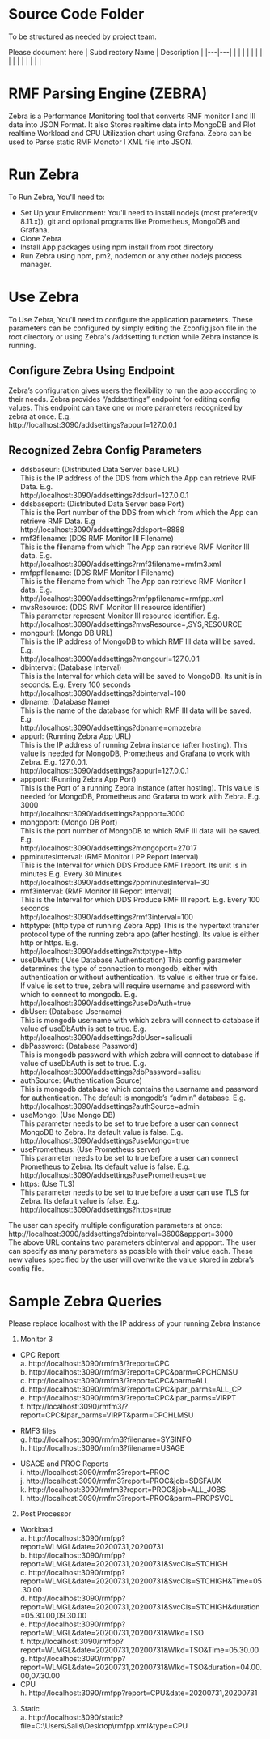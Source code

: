 # Source Code Folder
To be structured as needed by project team.

Please document here
| Subdirectory Name | Description |
|---|---|
| | |
| | |
| | |
| | |
| | |

# RMF Parsing Engine (ZEBRA)
   Zebra is a Performance Monitoring tool that converts RMF monitor I and III data into JSON Format. It also Stores realtime data into MongoDB and Plot realtime Workload and CPU Utilization chart using Grafana. Zebra can be used to Parse static RMF Monotor I XML file into JSON.

# Run Zebra
  To Run Zebra, You'll need to:
  -  Set Up your Environment: You'll need to install nodejs (most prefered{v 8.11.x}), git and optional programs like Prometheus, MongoDB and Grafana.
  - Clone Zebra
  - Install App packages using npm install from root directory
  - Run Zebra using npm, pm2, nodemon or any other nodejs process manager.

# Use Zebra
  To Use Zebra, You'll need to configure the application parameters. These parameters can be configured by simply editing the Zconfig.json file in the root directory or using Zebra's /addsetting function while Zebra instance is running.
 
 ## Configure Zebra Using Endpoint
   Zebra’s configuration gives users the flexibility to run the app according to their needs.  Zebra provides “/addsettings” endpoint for editing config values. This endpoint can take one or more parameters recognized by zebra at once. E.g.  
  http://localhost:3090/addsettings?appurl=127.0.0.1

## Recognized Zebra Config Parameters
   -  ddsbaseurl: (Distributed Data Server base URL)   
      This is the IP address of the DDS from which the App can retrieve RMF Data. E.g.   
       http://localhost:3090/addsettings?ddsurl=127.0.0.1
   -  ddsbaseport: (Distributed Data Server base Port)   
      This is the Port number of the DDS from which from which the App can retrieve RMF Data. E.g  
      http://localhost:3090/addsettings?ddsport=8888
   -  rmf3filename: (DDS RMF Monitor III Filename)  
      This is the filename from which The App can retrieve RMF Monitor III data. E.g.  
      http://localhost:3090/addsettings?rmf3filename=rmfm3.xml
   -  rmfppfilename: (DDS RMF Monitor I Filename)  
      This is the filename from which The App can retrieve RMF Monitor I data. E.g.  
      http://localhost:3090/addsettings?rmfppfilename=rmfpp.xml
   -  mvsResource: (DDS RMF Monitor III resource identifier)  
      This parameter represent Monitor III resource identifier. E.g.  
       http://localhost:3090/addsettings?mvsResource=,SYS,RESOURCE
   -  mongourl: (Mongo DB URL)  
      This is the IP address of MongoDB to which RMF III data will be saved. E.g.  
      http://localhost:3090/addsettings?mongourl=127.0.0.1
   -  dbinterval: (Database Interval)  
      This is the Interval for which data will be saved to MongoDB. Its unit is in seconds. E.g. Every 100 seconds  
      http://localhost:3090/addsettings?dbinterval=100
   -  dbname: (Database Name)  
      This is the name of the database for which RMF III data will be saved. E.g  
      http://localhost:3090/addsettings?dbname=ompzebra
   -  appurl: (Running Zebra App URL)  
      This is the IP address of running Zebra instance (after hosting). This value is needed for MongoDB, Prometheus and Grafana to work with Zebra. E.g. 127.0.0.1.    
      http://localhost:3090/addsettings?appurl=127.0.0.1
   -  appport: (Running Zebra App Port)  
      This is the Port of a running Zebra Instance (after hosting). This value is needed for MongoDB, Prometheus and Grafana to work with Zebra. E.g. 3000  
      http://localhost:3090/addsettings?appport=3000  
   -  mongoport: (Mongo DB Port)  
      This is the port number of MongoDB to which RMF III data will be saved. E.g.    
      http://localhost:3090/addsettings?mongoport=27017
   -  ppminutesInterval: (RMF Monitor I PP Report Interval)  
      This is the Interval for which DDS Produce RMF I report. Its unit is in minutes E.g. Every 30 Minutes  
      http://localhost:3090/addsettings?ppminutesInterval=30
   -  rmf3interval: (RMF Monitor III Report Interval)  
      This is the Interval for which DDS Produce RMF III report. E.g. Every 100 seconds  
      http://localhost:3090/addsettings?rmf3interval=100
   -  httptype: (http type of running Zebra App)
      This is the hypertext transfer protocol type of the running zebra app (after hosting). Its value is either http or https. E.g.  
      http://localhost:3090/addsettings?httptype=http
   -  useDbAuth: ( Use Database Authentication)
      This config parameter determines the type of connection to mongodb, either with authentication or without authentication. Its value is either true or false. If value is set to true, zebra will require username and password with which to connect to mongodb. E.g.  
      http://localhost:3090/addsettings?useDbAuth=true
   -  dbUser: (Database Username)  
      This is mongodb username with which zebra will connect to database if value of useDbAuth is set to true. E.g.  
      http://localhost:3090/addsettings?dbUser=salisuali
   -  dbPassword: (Database Password)  
      This is mongodb password with which zebra will connect to database if value of useDbAuth is set to true. E.g.  
      http://localhost:3090/addsettings?dbPassword=salisu
   -  authSource: (Authentication Source)  
       This is mongodb database which contains the username and password for authentication. The default is mongodb’s “admin” database. E.g.  
       http://localhost:3090/addsettings?authSource=admin
   -  useMongo: (Use Mongo DB)  
       This parameter needs to be set to true before a user can connect MongoDB to Zebra. Its default value is false. E.g.  
       http://localhost:3090/addsettings?useMongo=true  
   -  usePrometheus: (Use Prometheus server)  
       This parameter needs to be set to true before a user can connect Prometheus to Zebra. Its default value is false. E.g.  
       http://localhost:3090/addsettings?usePrometheus=true
   -  https: (Use TLS)  
       This parameter needs to be set to true before a user can use TLS for Zebra. Its default value is false. E.g.  
       http://localhost:3090/addsettings?https=true

The user can specify multiple configuration parameters at once:  
       http://localhost:3090/addsettings?dbinterval=3600&appport=3000  
      The above URL contains two parameters dbinterval and appport. The user can specify as many parameters as possible with their value each. These new values specified by the user will overwrite the value stored in zebra’s config file.

# Sample Zebra Queries
  Please replace localhost with the IP address of your running Zebra Instance 
1.	Monitor 3  
-	CPC Report  
a.	http://localhost:3090/rmfm3/?report=CPC  
b.	http://localhost:3090/rmfm3/?report=CPC&parm=CPCHCMSU  
c.	http://localhost:3090/rmfm3/?report=CPC&parm=ALL  
d.	http://localhost:3090/rmfm3/?report=CPC&lpar_parms=ALL_CP  
e.	http://localhost:3090/rmfm3/?report=CPC&lpar_parms=VIRPT  
f.	http://localhost:3090/rmfm3/?report=CPC&lpar_parms=VIRPT&parm=CPCHLMSU  
-	RMF3 files  
g.	http://localhost:3090/rmfm3?filename=SYSINFO  
h.	http://localhost:3090/rmfm3?filename=USAGE  
  
-	USAGE and PROC Reports  
i.	http://localhost:3090/rmfm3?report=PROC  
j.	http://localhost:3090/rmfm3?report=PROC&job=SDSFAUX  
k.	http://localhost:3090/rmfm3?report=PROC&job=ALL_JOBS  
l.	http://localhost:3090/rmfm3?report=PROC&parm=PRCPSVCL  
  
2.	Post Processor  
-	Workload  
a.	http://localhost:3090/rmfpp?report=WLMGL&date=20200731,20200731  
b.	http://localhost:3090/rmfpp?report=WLMGL&date=20200731,20200731&SvcCls=STCHIGH  
c.	http://localhost:3090/rmfpp?report=WLMGL&date=20200731,20200731&SvcCls=STCHIGH&Time=05.30.00  
d.	http://localhost:3090/rmfpp?report=WLMGL&date=20200731,20200731&SvcCls=STCHIGH&duration=05.30.00,09.30.00  
e.	http://localhost:3090/rmfpp?report=WLMGL&date=20200731,20200731&Wlkd=TSO  
f.	http://localhost:3090/rmfpp?report=WLMGL&date=20200731,20200731&Wlkd=TSO&Time=05.30.00  
g.	http://localhost:3090/rmfpp?report=WLMGL&date=20200731,20200731&Wlkd=TSO&duration=04.00.00,07.30.00  
-	CPU  
h.	http://localhost:3090/rmfpp?report=CPU&date=20200731,20200731  
3.	Static  
a.	http://localhost:3090/static?file=C:\Users\Salis\Desktop\rmfpp.xml&type=CPU  